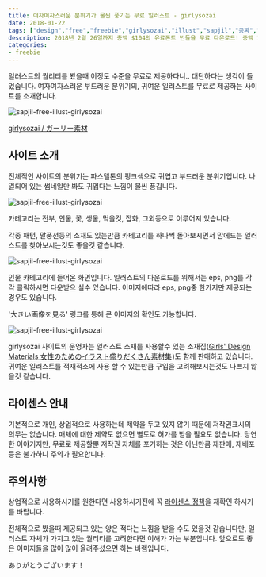 ```yaml
---
title: 여자여자스러운 분위기가 물씬 풍기는 무료 일러스트 - girlysozai
date: 2018-01-22
tags: ["design","free","freebie","girlysozai","illust","sapjil","공짜","귀여운","무료","무료일러스트","부드러운","사랑스러운","삽질","소녀스러운","여성스러운","여자여자","일러스트"]
description: 2018년 2월 26일까지 총액 $104의 유료폰트 번들을 무료 다운로드! 총액 11만원 상당의 유료폰트를 무료로 다운받을 수 있는 기회를 놓치지 마시기 바랍니다. 이번 기회를 놓치지 마세요!
categories:
- freebie
---
```


일러스트의 퀄리티를 봤을때 이정도 수준을 무료로 제공하다니.. 대단하다는 생각이 들었습니다. 여자여자스러운 부드러운 분위기의, 귀여운 일러스트를 무료로 제공하는 사이트를 소개합니다.

![sapjil-free-illust-girlysozai](https://farm5.staticflickr.com/4757/38935852085_d611c519d9_c.jpg)

[girlysozai / ガーリー素材](http://girlysozai.com/)

## 사이트 소개

전체적인 사이트의 분위기는 파스텔톤의 핑크색으로 귀엽고 부드러운 분위기입니다. 나열되어 있는 썸네일만 봐도 귀엽다는 느낌이 물씬 풍깁니다.

![sapjil-free-illust-girlysozai](https://farm5.staticflickr.com/4668/39834798391_2f1f95cd46_c.jpg)

카테고리는 전부, 인물, 꽃, 생물, 먹을것, 잡화, 그외등으로 이루어져 있습니다.

각종 패턴, 말풍선등의 소재도 있는만큼 카테고리를 하나씩 돌아보시면서 맘에드는 일러스트를 찾아보시는것도 좋을것 같습니다.

![sapjil-free-illust-girlysozai](https://farm5.staticflickr.com/4708/28056113839_c2e62b5d5f_c.jpg)

인물 카테고리에 들어온 화면입니다. 일러스트의 다운로드를 위해서는 eps, png를 각각 클릭하시면 다운받으 실수 있습니다. 이미지에따라 eps, png중 한가지만 제공되는 경우도 있습니다.

'大きい画像を見る' 링크를 통해 큰 이미지의 확인도 가능합니다.

![sapjil-free-illust-girlysozai](https://farm5.staticflickr.com/4694/39802737962_71baf694c7_c.jpg)

girlysozai 사이트의 운영자는 일러스트 소재를 사용할수 있는 소재집(<a target="_blank" href="https://www.amazon.co.jp/gp/product/4797376694/ref=as_li_tl?ie=UTF8&camp=247&creative=1211&creativeASIN=4797376694&linkCode=as2&tag=minamiland-22&linkId=b5d738ce92ad0acb9af24a31c9f06e88">Girls' Design Materials 女性のためのイラスト盛りだくさん素材集</a><img src="//ir-jp.amazon-adsystem.com/e/ir?t=minamiland-22&l=am2&o=9&a=4797376694" width="1" height="1" border="0" alt="" style="border:none !important; margin:0px !important;" />)도 함께 판매하고 있습니다. 귀여운 일러스트를 적재적소에 사용 할 수 있는만큼 구입을 고려해보시는것도 나쁘지 않을것 같습니다.

## 라이센스 안내

기본적으로 개인, 상업적으로 사용하는데 제약을 두고 있지 않기 때문에 저작권표시의 의무는 없습니다. 매체에 대한 제약도 없으면 별도로 허가를 받을 필요도 없습니다. 당연한 이야기지만, 무료로 제공할뿐 저작권 자체를 포기하는 것은 아닌만큼 재판매, 재배포등은 불가하니 주의가 필요합니다.

## 주의사항

상업적으로 사용하시기를 원한다면 사용하시기전에 꼭 [라이센스 정책](http://girlysozai.com/about/)을 재확인 하시기를 바랍니다. 

전체적으로 봤을때 제공되고 있는 양은 적다는 느낌을 받을 수도 있을것 같습니다만, 일러스트 자체가 가지고 있는 퀄리티를 고려한다면 이해가 가는 부분입니다. 앞으로도 좋은 이미지들을 많이 많이 올려주셨으면 하는 바램입니다.

ありがとうございます！
